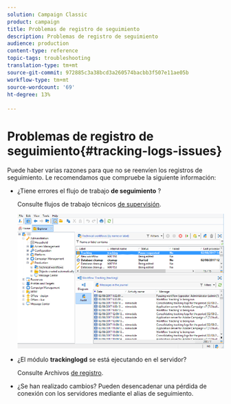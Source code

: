 ```yaml
---
solution: Campaign Classic
product: campaign
title: Problemas de registro de seguimiento
description: Problemas de registro de seguimiento
audience: production
content-type: reference
topic-tags: troubleshooting
translation-type: tm+mt
source-git-commit: 972885c3a38bcd3a260574bacbb3f507e11ae05b
workflow-type: tm+mt
source-wordcount: '69'
ht-degree: 13%

---
```



# Problemas de registro de seguimiento{#tracking-logs-issues}

Puede haber varias razones para que no se reenvíen los registros de seguimiento. Le recomendamos que compruebe la siguiente información:

* ¿Tiene errores el flujo de trabajo **de seguimiento** ?

   Consulte flujos de trabajo técnicos [de supervisión](../../workflow/using/monitoring-technical-workflows.md).

   ![](assets/tracking_scheduled_task.png)

* ¿El módulo **trackinglogd** se está ejecutando en el servidor?

   Consulte Archivos [de registro](../../production/using/log-files.md).

* ¿Se han realizado cambios? Pueden desencadenar una pérdida de conexión con los servidores mediante el alias de seguimiento.

